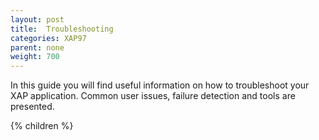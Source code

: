 ```yaml
---
layout: post
title:  Troubleshooting
categories: XAP97
parent: none
weight: 700
---
```



In this guide you will find useful information on how to troubleshoot your XAP application. Common user issues, failure detection and tools are presented.

{% children %}
